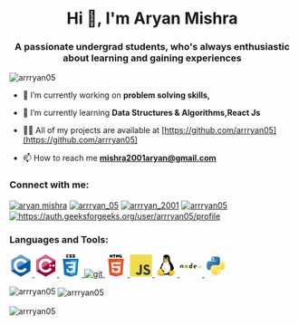 <h1 align="center">Hi 👋, I'm Aryan Mishra</h1>
<h3 align="center">A passionate undergrad students, who's always enthusiastic about learning and gaining experiences</h3>

<p align="left"> <img src="https://komarev.com/ghpvc/?username=arrryan05&label=Profile%20views&color=0e75b6&style=flat" alt="arrryan05" /> </p>

- 🔭 I’m currently working on **problem solving skills,**

- 🌱 I’m currently learning **Data Structures & Algorithms,React Js**

- 👨‍💻 All of my projects are available at [https://github.com/arrryan05](https://github.com/arrryan05)

- 📫 How to reach me **mishra2001aryan@gmail.com**

<h3 align="left">Connect with me:</h3>
<p align="left">
<a href="https://linkedin.com/in/aryan-mishra-09b880189" target="blank"><img align="center" src="https://raw.githubusercontent.com/rahuldkjain/github-profile-readme-generator/master/src/images/icons/Social/linked-in-alt.svg" alt="aryan mishra" height="30" width="40" /></a>
<a href="https://leetcode.com/arrryan_05/" target="blank"><img align="center" src="https://raw.githubusercontent.com/rahuldkjain/github-profile-readme-generator/master/src/images/icons/Social/leetcode.svg" alt="arrryan_05" height="30" width="40" /></a>
<a href="https://www.codechef.com/users/arrryan_2001" target="blank"><img align="center" src="https://cdn.jsdelivr.net/npm/simple-icons@3.1.0/icons/codechef.svg" alt="arrryan_2001" height="30" width="40" /></a>
<a href="https://www.hackerrank.com/arrryan05" target="blank"><img align="center" src="https://raw.githubusercontent.com/rahuldkjain/github-profile-readme-generator/master/src/images/icons/Social/hackerrank.svg" alt="arrryan05" height="30" width="40" /></a>
<a href="https://auth.geeksforgeeks.org/user/https://auth.geeksforgeeks.org/user/arrryan05/profile" target="blank"><img align="center" src="https://raw.githubusercontent.com/rahuldkjain/github-profile-readme-generator/master/src/images/icons/Social/geeks-for-geeks.svg" alt="https://auth.geeksforgeeks.org/user/arrryan05/profile" height="30" width="40" /></a>
</p>

<h3 align="left">Languages and Tools:</h3>
<p align="left"> <a href="https://www.cprogramming.com/" target="_blank"> <img src="https://raw.githubusercontent.com/devicons/devicon/master/icons/c/c-original.svg" alt="c" width="40" height="40"/> </a> <a href="https://www.w3schools.com/cpp/" target="_blank"> <img src="https://raw.githubusercontent.com/devicons/devicon/master/icons/cplusplus/cplusplus-original.svg" alt="cplusplus" width="40" height="40"/> </a> <a href="https://www.w3schools.com/css/" target="_blank"> <img src="https://raw.githubusercontent.com/devicons/devicon/master/icons/css3/css3-original-wordmark.svg" alt="css3" width="40" height="40"/> </a> <a href="https://git-scm.com/" target="_blank"> <img src="https://www.vectorlogo.zone/logos/git-scm/git-scm-icon.svg" alt="git" width="40" height="40"/> </a> <a href="https://www.w3.org/html/" target="_blank"> <img src="https://raw.githubusercontent.com/devicons/devicon/master/icons/html5/html5-original-wordmark.svg" alt="html5" width="40" height="40"/> </a> <a href="https://developer.mozilla.org/en-US/docs/Web/JavaScript" target="_blank"> <img src="https://raw.githubusercontent.com/devicons/devicon/master/icons/javascript/javascript-original.svg" alt="javascript" width="40" height="40"/> </a> <a href="https://www.linux.org/" target="_blank"> <img src="https://raw.githubusercontent.com/devicons/devicon/master/icons/linux/linux-original.svg" alt="linux" width="40" height="40"/> </a> <a href="https://nodejs.org" target="_blank"> <img src="https://raw.githubusercontent.com/devicons/devicon/master/icons/nodejs/nodejs-original-wordmark.svg" alt="nodejs" width="40" height="40"/> </a> <a href="https://www.python.org" target="_blank"> <img src="https://raw.githubusercontent.com/devicons/devicon/master/icons/python/python-original.svg" alt="python" width="40" height="40"/> </a> </p>

<p><img align="left" src="https://github-readme-stats.vercel.app/api/top-langs?username=arrryan05&show_icons=true&locale=en&layout=compact" alt="arrryan05" /></p>

<p>&nbsp;<img align="center" src="https://github-readme-stats.vercel.app/api?username=arrryan05&show_icons=true&locale=en" alt="arrryan05" /></p>

<p><img align="center" src="https://github-readme-streak-stats.herokuapp.com/?user=arrryan05&" alt="arrryan05" /></p>
